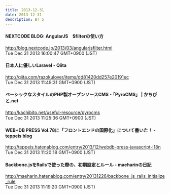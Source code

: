 ```yaml
---
title: 2013-12-31
date: 2013-12-31
description: B! 5
---
```


#### NEXTCODE BLOG: AngularJS　$filterの使い方
http://blog.nextcode.jp/2013/03/angularjsfilter.html<br>
Tue Dec 31 2013 16:00:47 GMT+0900 (JST)<br>


#### 日本人に優しいLaravel - Qiita
http://qiita.com/razokulover/items/dd81420dd257e20191ec<br>
Tue Dec 31 2013 11:49:31 GMT+0900 (JST)<br>


#### ベーシックなスタイルのPHP製オープンソースCMS・「PyroCMS」 | かちびと.net
http://kachibito.net/useful-resource/pyrocms<br>
Tue Dec 31 2013 11:25:36 GMT+0900 (JST)<br>


#### WEB+DB PRESS Vol.78に「フロントエンドの国際化」について書いた！ - teppeis blog
http://teppeis.hatenablog.com/entry/2013/12/webdb-press-javascript-i18n<br>
Tue Dec 31 2013 11:20:18 GMT+0900 (JST)<br>


#### Backbone.jsをRailsで使った際の、初期設定とルール - maeharinの日記
http://maeharin.hatenablog.com/entry/20131226/backbone_js_rails_initialize_rule<br>
Tue Dec 31 2013 11:19:20 GMT+0900 (JST)<br>



